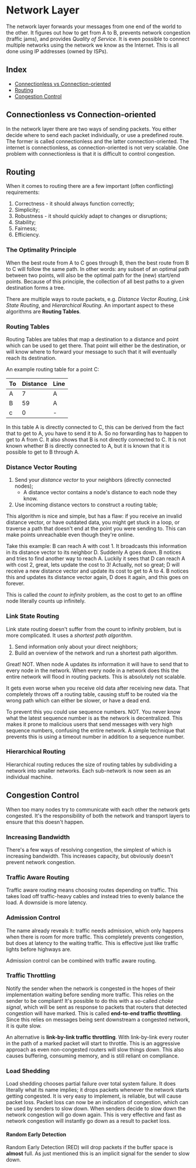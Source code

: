 # Network Layer
The network layer forwards your messages from one end of the world to the other. It figures out how to get from A to B,
prevents network congestion (traffic jams), and provides *Quality of Service*. It is even possible to connect multiple
networks using the network we know as the Internet. This is all done using IP addresses (owned by ISPs).

## Index
- [Connectionless vs Connection-oriented](#connectionless-vs-connection-oriented)
- [Routing](#routing)
- [Congestion Control](#congestion-control)

## Connectionless vs Connection-oriented
In the network layer there are two ways of sending packets. You either decide where to send each packet individually, or
use a predefined route. The former is called connectionless and the latter connection-oriented. The internet is
connectionless, as connection-oriented is not very scalable. One problem with connectionless is that it is difficult to
control congestion.

## Routing
When it comes to routing there are a few important (often conflicting) requirements:
1. Correctness - it should always function correctly;
2. Simplicity;
3. Robustness - it should quickly adapt to changes or disruptions;
4. Stability;
5. Fairness;
6. Efficiency.

### The Optimality Principle
When the best route from A to C goes through B, then the best route from B to C will follow the same path. In other
words: any subset of an optimal path between two points, will also be the optimal path for the (new) start/end points.
Because of this principle, the collection of all best paths to a given destination forms a tree.

There are multiple ways to route packets, e.g. *Distance Vector Routing*, *Link State Routing*, and
*Hierarchical Routing*. An important aspect to these algorithms are **Routing Tables**.

### Routing Tables
Routing Tables are tables that map a destination to a distance and point which can be used to get there. That point will
either be the destination, or will know where to forward your message to such that it will eventually reach its
destination.

An example routing table for a point C:

|To|Distance|Line|
|---|---|---|
|A|7|A|
|B|59|A
|c|0|-|

In this table A is directly connected to C, this can be derived from the fact that to get to A, you have to send it to A.
So no forwarding has to happen to get to A from C. It also shows that B is not directly connected to C. It is not known
whether B is directly connected to A, but it is known that it is possible to get to B through A.

### Distance Vector Routing
1. Send your *distance vector* to your neighbors (directly connected nodes);
    - A distance vector contains a node's distance to each node they know.
2. Use incoming distance vectors to construct a routing table;

This algorithm is nice and simple, but has a flaw: if you receive an invalid distance vector, or have outdated data, you
might get stuck in a loop, or traverse a path that doesn't end at the point you were sending to. This can make points
unreachable even though they're online.

Take this example: B can reach A with cost 1. It broadcasts this information in its distance vector to its neighbor D.
Suddenly A goes down. B notices and tries to find another way to reach A. Luckily it sees that D can reach A with
cost 2, great, lets update the cost to 3! Actually, not so great; D will receive a new distance vector and update its
cost to get to A to 4. B notices this and updates its distance vector again, D does it again, and this goes on forever.

This is called the *count to infinity* problem, as the cost to get to an offline node literally counts up infinitely.

### Link State Routing
Link state routing doesn't suffer from the count to infinity problem, but is more complicated. It uses a *shortest path
algorithm*.

1. Send information only about your direct neighbors;
2. Build an overview of the network and run a shortest path algorithm.

Great! NOT. When node A updates its information it will have to send that to every node in the network. When every node
in a network does this the entire network will flood in routing packets. This is absolutely not scalable.

It gets even worse when you receive old data after receiving new data. That completely throws off a routing table,
causing stuff to be routed via the wrong path which can either be slower, or have a dead end.

To prevent this you could use sequence numbers. NOT. You never know what the latest sequence number is as the network is
decentralized. This makes it prone to malicious users that send messages with very high sequence numbers, confusing the
entire network. A simple technique that prevents this is using a timeout number in addition to a sequence number.

### Hierarchical Routing
Hierarchical routing reduces the size of routing tables by subdividing a network into smaller networks. Each sub-network
is now seen as an individual machine.

## Congestion Control
When too many nodes try to communicate with each other the network gets congested. It's the responsibility of both the
network and transport layers to ensure that this doesn't happen.

### Increasing Bandwidth
There's a few ways of resolving congestion, the simplest of which is increasing bandwidth. This increases capacity, but
obviously doesn't prevent network congestion.

### Traffic Aware Routing
Traffic aware routing means choosing routes depending on traffic. This takes load off traffic-heavy cables and instead
tries to evenly balance the load. A downside is more latency.

### Admission Control
The name already reveals it: traffic needs admission, which only happens when there is room for more traffic. This
completely prevents congestion, but does at latency to the waiting traffic. This is effective just like traffic lights
before highways are.

Admission control can be combined with traffic aware routing.

### Traffic Throttling
Notify the sender when the network is congested in the hopes of their implementation waiting before sending more traffic.
This relies on the sender to be compliant! It's possible to do this with a so-called *choke signal*, which will be sent
as response to packets that routers that detected congestion will have marked. This is called **end-to-end traffic
throttling**. Since this relies on messages being sent downstream a congested network, it is quite slow.

An alternative is **link-by-link traffic throttling**. With link-by-link every router in the path of a marked packet
will start to throttle. This is an aggressive approach as even non-congested routers will slow things down. This also
causes buffering, consuming memory, and is still reliant on compliance.

### Load Shedding
Load shedding chooses partial failure over total system failure. It does literally what its name implies; it drops
packets whenever the network starts getting congested. It is very easy to implement, is reliable, but will cause packet
loss. Packet loss can now be an indication of congestion, which can be used by senders to slow down. When senders decide
to slow down the network congestion will go down again. This is very effective and fast as network congestion will
instantly go down as a result to packet loss.

#### Random Early Detection
Random Early Detection (RED) will drop packets if the buffer space is **almost** full. As just mentioned this is an
implicit signal for the sender to slow down.
